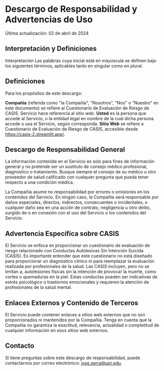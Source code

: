 # Descargo de Responsabilidad y Advertencias de Uso
Última actualización: 02 de abril de 2024

## Interpretación y Definiciones
Interpretación
Las palabras cuya inicial está en mayúscula se definen bajo los siguientes términos, aplicables tanto en singular como en plural.

## Definiciones
Para los propósitos de este descargo:

**Compañía** (referida como "la Compañía", "Nosotros", "Nos" o "Nuestro" en este documento) se refiere al Cuestionario de Evaluación de Riesgo de CASIS.
Servicio hace referencia al sitio web.
**Usted** es la persona que accede al Servicio, o la entidad legal en nombre de la cual dicha persona accede o usa el Servicio, según corresponda.
**Sitio Web** se refiere a Cuestionario de Evaluación de Riesgo de CASIS, accesible desde https://casis-2.streamlit.app/.

## Descargo de Responsabilidad General
La información contenida en el Servicio es solo para fines de información general y no pretende ser un sustituto de consejo médico profesional, diagnóstico o tratamiento. Busque siempre el consejo de su médico u otro proveedor de salud calificado con cualquier pregunta que pueda tener respecto a una condición médica.

La Compañía asume no responsabilidad por errores o omisiones en los contenidos del Servicio. En ningún caso, la Compañía será responsable por daños especiales, directos, indirectos, consecuentes o incidentales, o cualquier daño sea en una acción de contrato, negligencia u otro delito, surgido de o en conexión con el uso del Servicio o los contenidos del Servicio.

## Advertencia Específica sobre CASIS
El Servicio se enfoca en proporcionar un cuestionario de evaluación de riesgo relacionado con Conductas Autolesivas Sin Intención Suicida (CASIS). Es importante entender que este cuestionario no está diseñado para proporcionar un diagnóstico clínico ni para reemplazar la evaluación realizada por profesionales de la salud. Las CASIS incluyen, pero no se limitan a, autolesiones físicas sin la intención de provocar la muerte, como cortes o quemaduras en la piel. Estas conductas pueden ser indicativas de estrés psicológico o trastornos emocionales y requieren la atención de profesionales de la salud mental.

## Enlaces Externos y Contenido de Terceros
El Servicio puede contener enlaces a sitios web externos que no son proporcionados ni mantenidos por la Compañía. Tenga en cuenta que la Compañía no garantiza la exactitud, relevancia, actualidad o completitud de cualquier información en esos sitios web externos.

## Contacto
Si tiene preguntas sobre este descargo de responsabilidad, puede contactarnos por correo electrónico: jose.serra@upr.edu.

